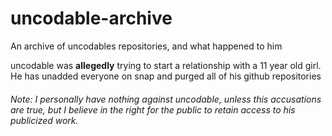 # uncodable-archive
An archive of uncodables repositories, and what happened to him

uncodable was **allegedly** trying to start a relationship with a 11 year old girl. He has unadded everyone on snap and purged all of his github repositories
###### Note: I personally have nothing against uncodable, unless this accusations are true, but I believe in the right for the public to retain access to his publicized work.
